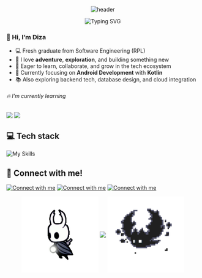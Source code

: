 <!-- ![header](header/header.gif) -->
<p align="center">
  <img src="header/header.gif" alt="header" />
</p>

<p align="center">
  <img src="https://readme-typing-svg.demolab.com?font=Fira+Code&pause=1000&center=true&width=435&lines=Exploring+Code+like+an+Adventure!;Android+Dev+%7C+Open+to+Collaborate+%7C+Growth+Mindset" alt="Typing SVG" />
</p>

### 👋 Hi, I’m **Diza**

- 💻 Fresh graduate from Software Engineering (RPL)
- 🧭 I love **adventure**, **exploration**, and building something new
- 🚀 Eager to learn, collaborate, and grow in the tech ecosystem
- 🎯 Currently focusing on **Android Development** with **Kotlin**
- 📚 Also exploring backend tech, database design, and cloud integration

<!--
**axolotlops/axolotlops** is a ✨ _special_ ✨ repository because its `README.md` (this file) appears on your GitHub profile.

Here are some ideas to get you started:

- 🔭 I’m currently working on ...
- 🌱 I’m currently learning ...
- 👯 I’m looking to collaborate on ...
- 🤔 I’m looking for help with ...
- 💬 Ask me about ...
- 📫 How to reach me: ...
- 😄 Pronouns: ...
- ⚡ Fun fact: ...
-->

###### 🔥 I’m currently learning

<img src="https://img.shields.io/badge/JavaScript-323330?style=for-the-badge&logo=javascript&logoColor=F7DF1E" /> <img src="https://img.shields.io/badge/Laravel-FF2D20?style=for-the-badge&logo=laravel&logoColor=white" />

## 💻 Tech stack

![My Skills](https://skillicons.dev/icons?i=html,css,kotlin,figma,php,androidstudio,vscode,windows,mysql,firebase&perline=10)
<br>

## 🔗 Connect with me!

[![Connect with me](https://skillicons.dev/icons?i=instagram)](https://www.instagram.com/dizaaa.1nonly/) [![Connect with me](https://skillicons.dev/icons?i=discord)](https://discord.gg/wPBkprEwaN) [![Connect with me](https://skillicons.dev/icons?i=linkedin)](https://www.linkedin.com/in/rahmatian-diza-256315223/)

<p align="center">
  <img src="img/left.gif" width="200" style="vertical-align: middle;" />
  <img src="https://nirzak-streak-stats.vercel.app/?user=owlopsss&theme=dark&hide_border=false" width="400" style="vertical-align: middle;" />
  <img src="img/right.gif" width="200" style="vertical-align: middle;" />
</p>
